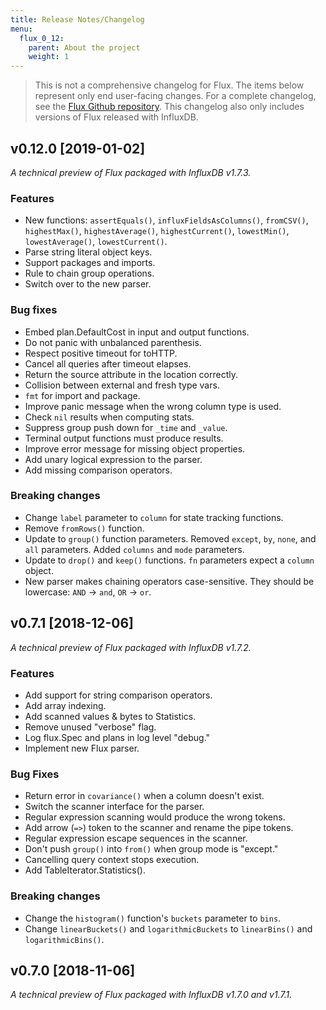 ```yaml
---
title: Release Notes/Changelog
menu:
  flux_0_12:
    parent: About the project
    weight: 1
---
```


> This is not a comprehensive changelog for Flux.
> The items below represent only end user-facing changes.
> For a complete changelog, see the
> [Flux Github repository](https://github.com/influxdata/flux/releases).
> This changelog also only includes versions of Flux released with InfluxDB.

## v0.12.0 [2019-01-02]
_A technical preview of Flux packaged with InfluxDB v1.7.3._

### Features
- New functions: `assertEquals()`, `influxFieldsAsColumns()`, `fromCSV()`, `highestMax()`,
  `highestAverage()`, `highestCurrent()`, `lowestMin()`, `lowestAverage()`, `lowestCurrent()`.
- Parse string literal object keys.
- Support packages and imports.
- Rule to chain group operations.
- Switch over to the new parser.

### Bug fixes
- Embed plan.DefaultCost in input and output functions.
- Do not panic with unbalanced parenthesis.
- Respect positive timeout for toHTTP.
- Cancel all queries after timeout elapses.
- Return the source attribute in the location correctly.
- Collision between external and fresh type vars.
- `fmt` for import and package.
- Improve panic message when the wrong column type is used.
- Check `nil` results when computing stats.
- Suppress group push down for `_time` and `_value`.
- Terminal output functions must produce results.
- Improve error message for missing object properties.
- Add unary logical expression to the parser.
- Add missing comparison operators.

### Breaking changes
- Change `label` parameter to `column` for state tracking functions.
- Remove `fromRows()` function.
- Update to `group()` function parameters. Removed `except`, `by`, `none`,
  and `all` parameters. Added `columns` and `mode` parameters.
- Update to `drop()` and `keep()` functions. `fn` parameters expect a `column` object.
- New parser makes chaining operators case-sensitive.
  They should be lowercase: `AND` -> `and`, `OR` -> `or`.

## v0.7.1 [2018-12-06]

_A technical preview of Flux packaged with InfluxDB v1.7.2._

### Features
- Add support for string comparison operators.
- Add array indexing.
- Add scanned values & bytes to Statistics.
- Remove unused "verbose" flag.
- Log flux.Spec and plans in log level "debug."
- Implement new Flux parser.

### Bug Fixes
- Return error in `covariance()` when a column doesn't exist.
- Switch the scanner interface for the parser.
- Regular expression scanning would produce the wrong tokens.
- Add arrow (`=>`) token to the scanner and rename the pipe tokens.
- Regular expression escape sequences in the scanner.
- Don't push `group()` into `from()` when group mode is "except."
- Cancelling query context stops execution.
- Add TableIterator.Statistics().

### Breaking changes
- Change the `histogram()` function's `buckets` parameter to `bins`.
- Change `linearBuckets()` and `logarithmicBuckets` to `linearBins()` and `logarithmicBins()`.


## v0.7.0 [2018-11-06]

_A technical preview of Flux packaged with InfluxDB v1.7.0 and v1.7.1._
